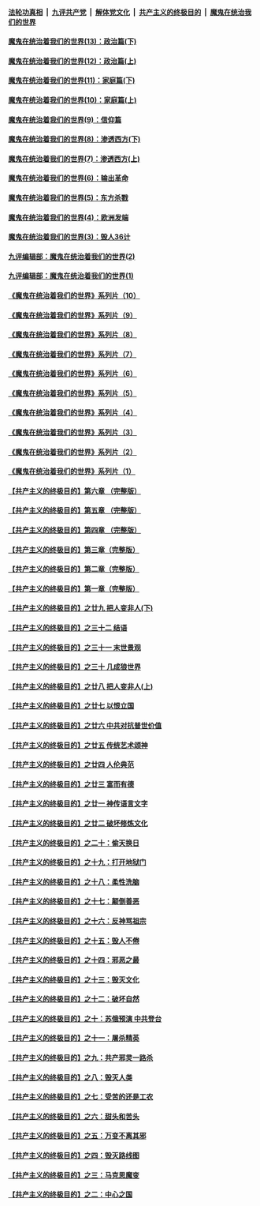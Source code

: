 ####  [法轮功真相](../../../../basic/blob/master/README.md?t=10011802) &nbsp;|&nbsp; [九评共产党](../../../../9ping.md/blob/master/README.md?t=10011802) &nbsp;|&nbsp; [解体党文化](../../../../jtdwh.md/blob/master/README.md?t=10011802)  &nbsp;|&nbsp; [共产主义的终极目的](../../../../gczydzjmd.md/blob/master/README.md?t=10011802) &nbsp;|&nbsp; [魔鬼在统治我们的世界](../../../../mgztzwmdsj.md/blob/master/README.md?t=10011802) 

#### [魔鬼在统治着我们的世界(13)：政治篇(下)](../pages/nsc422/n10448270.md?t=10011802) 

#### [魔鬼在统治着我们的世界(12)：政治篇(上)](../pages/nsc422/n10444576.md?t=10011802) 

#### [魔鬼在统治着我们的世界(11)：家庭篇(下)](../pages/nsc422/n10440961.md?t=10011802) 

#### [魔鬼在统治着我们的世界(10)：家庭篇(上)](../pages/nsc422/n10435448.md?t=10011802) 

#### [魔鬼在统治着我们的世界(9)：信仰篇](../pages/nsc422/n10432159.md?t=10011802) 

#### [魔鬼在统治着我们的世界(8)：渗透西方(下)](../pages/nsc422/n10429603.md?t=10011802) 

#### [魔鬼在统治着我们的世界(7)：渗透西方(上)](../pages/nsc422/n10426013.md?t=10011802) 

#### [魔鬼在统治着我们的世界(6)：输出革命](../pages/nsc422/n10421536.md?t=10011802) 

#### [魔鬼在统治着我们的世界(5)：东方杀戮](../pages/nsc422/n10417707.md?t=10011802) 

#### [魔鬼在统治着我们的世界(4)：欧洲发端](../pages/nsc422/n10414890.md?t=10011802) 

#### [魔鬼在统治着我们的世界(3)：毁人36计](../pages/nsc422/n10411583.md?t=10011802) 

#### [九评编辑部：魔鬼在统治着我们的世界(2)](../pages/nsc422/n10410036.md?t=10011802) 

#### [九评编辑部：魔鬼在统治着我们的世界(1)](../pages/nsc422/n10406825.md?t=10011802) 

#### [《魔鬼在统治着我们的世界》系列片（10）](../pages/nsc422/n12292670.md?t=10011802) 

#### [《魔鬼在统治着我们的世界》系列片（9）](../pages/nsc422/n12290859.md?t=10011802) 

#### [《魔鬼在统治着我们的世界》系列片（8）](../pages/nsc422/n12287445.md?t=10011802) 

#### [《魔鬼在统治着我们的世界》系列片（7）](../pages/nsc422/n12283425.md?t=10011802) 

#### [《魔鬼在统治着我们的世界》系列片（6）](../pages/nsc422/n12282314.md?t=10011802) 

#### [《魔鬼在统治着我们的世界》系列片（5）](../pages/nsc422/n12281419.md?t=10011802) 

#### [《魔鬼在统治着我们的世界》系列片（4）](../pages/nsc422/n12274024.md?t=10011802) 

#### [《魔鬼在统治着我们的世界》系列片（3）](../pages/nsc422/n12271322.md?t=10011802) 

#### [《魔鬼在统治着我们的世界》系列片（2）](../pages/nsc422/n12269049.md?t=10011802) 

#### [《魔鬼在统治着我们的世界》系列片（1）](../pages/nsc422/n12267575.md?t=10011802) 

#### [【共产主义的终极目的】第六章 （完整版）](../pages/nsc422/n11428913.md?t=10011802) 

#### [【共产主义的终极目的】第五章 （完整版）](../pages/nsc422/n11428912.md?t=10011802) 

#### [【共产主义的终极目的】第四章 （完整版）](../pages/nsc422/n11428907.md?t=10011802) 

#### [【共产主义的终极目的】第三章（完整版）](../pages/nsc422/n11428848.md?t=10011802) 

#### [【共产主义的终极目的】第二章（完整版）](../pages/nsc422/n11428831.md?t=10011802) 

#### [【共产主义的终极目的】第一章（完整版）](../pages/nsc422/n11417651.md?t=10011802) 

#### [【共产主义的终极目的】之廿九 把人变非人(下)](../pages/nsc422/n11344140.md?t=10011802) 

#### [【共产主义的终极目的】之三十二 结语](../pages/nsc422/n11360535.md?t=10011802) 

#### [【共产主义的终极目的】之三十一 末世景观](../pages/nsc422/n11351129.md?t=10011802) 

#### [【共产主义的终极目的】之三十 几成狼世界](../pages/nsc422/n11348280.md?t=10011802) 

#### [【共产主义的终极目的】之廿八 把人变非人(上)](../pages/nsc422/n11340492.md?t=10011802) 

#### [【共产主义的终极目的】之廿七 以恨立国](../pages/nsc422/n11336944.md?t=10011802) 

#### [【共产主义的终极目的】之廿六 中共对抗普世价值](../pages/nsc422/n11324785.md?t=10011802) 

#### [【共产主义的终极目的】之廿五 传统艺术颂神](../pages/nsc422/n11296396.md?t=10011802) 

#### [【共产主义的终极目的】之廿四 人伦典范](../pages/nsc422/n11296397.md?t=10011802) 

#### [【共产主义的终极目的】之廿三 富而有德](../pages/nsc422/n11283598.md?t=10011802) 

#### [【共产主义的终极目的】之廿一 神传语言文字](../pages/nsc422/n11263265.md?t=10011802) 

#### [【共产主义的终极目的】之廿二 破坏修炼文化](../pages/nsc422/n11245728.md?t=10011802) 

#### [【共产主义的终极目的】之二十：偷天换日](../pages/nsc422/n11238846.md?t=10011802) 

#### [【共产主义的终极目的】之十九：打开地狱门](../pages/nsc422/n11206376.md?t=10011802) 

#### [【共产主义的终极目的】之十八：柔性洗脑](../pages/nsc422/n11199994.md?t=10011802) 

#### [【共产主义的终极目的】之十七：颠倒善恶](../pages/nsc422/n11179782.md?t=10011802) 

#### [【共产主义的终极目的】之十六：反神骂祖宗](../pages/nsc422/n11166798.md?t=10011802) 

#### [【共产主义的终极目的】之十五：毁人不倦](../pages/nsc422/n11166792.md?t=10011802) 

#### [【共产主义的终极目的】之十四：邪恶之最](../pages/nsc422/n11150249.md?t=10011802) 

#### [【共产主义的终极目的】之十三：毁灭文化](../pages/nsc422/n11135227.md?t=10011802) 

#### [【共产主义的终极目的】之十二：破坏自然](../pages/nsc422/n11135214.md?t=10011802) 

#### [【共产主义的终极目的】之十：苏俄预演 中共登台](../pages/nsc422/n11118424.md?t=10011802) 

#### [【共产主义的终极目的】之十一：屠杀精英](../pages/nsc422/n11118442.md?t=10011802) 

#### [【共产主义的终极目的】之九：共产邪灵一路杀](../pages/nsc422/n11114139.md?t=10011802) 

#### [【共产主义的终极目的】之八：毁灭人类](../pages/nsc422/n11108503.md?t=10011802) 

#### [【共产主义的终极目的】之七：受苦的还是工农](../pages/nsc422/n11101809.md?t=10011802) 

#### [【共产主义的终极目的】之六：甜头和苦头](../pages/nsc422/n11096971.md?t=10011802) 

#### [【共产主义的终极目的】之五：万变不离其邪](../pages/nsc422/n11091285.md?t=10011802) 

#### [【共产主义的终极目的】之四：毁灭路线图](../pages/nsc422/n11086284.md?t=10011802) 

#### [【共产主义的终极目的】之三：马克思魔变](../pages/nsc422/n11061941.md?t=10011802) 

#### [【共产主义的终极目的】之二：中心之国](../pages/nsc422/n11047728.md?t=10011802) 

